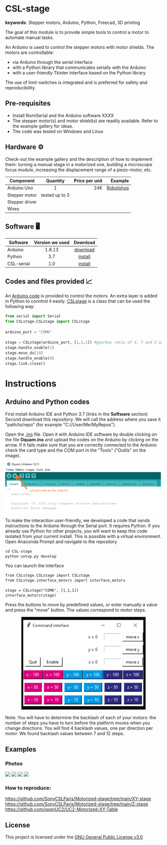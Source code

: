 # CSL-stage
__keywords__: Stepper motors, Arduino, Python, Freecad, 3D printing

The goal of this module is to provide simple tools to control a motor to automate manual tasks.

An Arduino is used to control the stepper motors with motor shields. The motors are controllable: 
- via Arduino through the serial interface
- with a Python library that communicates serially with the Arduino
- with a user-friendly Tkinter interface based on the Python library
  
The use of limit-switches is integrated and is preferred for safety and reproducibility. 


## Pre-requisites

- Install RomiSerial and the Arduino software XXXX
- The stepper motor(s) and motor shield(s) are readily available. Refer to the example gallery for ideas. 
- The code was tested on Windows and Linux




## Hardware :gear:
Check-out the example gallery and the description of how to implement them: turning a manual stage in a motorized one, building a microscope focus module, increasing the displacement range of a piezo-motor, etc. 

| Component|      Quantity      |  Price per unit | Example|  
|----------|:-------------:|------:|------:|  
| Arduino Uno |    1   |   24€ | [Robotshop](https://www.robotshop.com/eu/fr/microcontroleur-arduino-uno-r3-usb.html)|  
|Stepper motor | tested up to 3 | |
| Stepper driver | | |
| Wires | | |


## Software :desktop_computer:

| Software | Version we used | Download |
|----------|:-------------:|:-------------:|  
| Arduino | 1.8.13 | [download](https://www.arduino.cc/en/software)
| Python  | 3.7 |[install](https://github.com/Alienor134/Teaching/blob/master/Python/Installing_Anaconda_creating_environment.md)
| CSL-serial | 1.0 | [install](XXX)




## Codes and files provided :chart_with_upwards_trend:

An [Arduino code](Oquam/Oquam.ino) is provided to control the motors. An extra layer is added in Python to conntrol it easily.
[CSLstage](CSLstage/CSLstage.py) is a class that can be used the following way:



```python
from serial import Serial
from CSLstage.CSLstage import CSLstage

arduino_port = "COM6"

stage = CSLstage(arduino_port, [1,1,1]) #gearbox ratio of X, Y and Z axis
stage.handle_enable(1)
stage.move_dx(10)
stage.handle_enable(0)
stage.link.close() 
```


# Instructions

## Arduino and Python codes  

First install Arduino IDE and Python 3.7 (links in the **Software** section)  
Second download this repository. We will call the address where you save it "path/to/repo" (for example "C://User/Me/MyRepos").

Open the [.ino](Oquam/Oquam.ino) file. 
Open it with Arduino IDE software by double clicking on the file **Oquam.ino** and upload the codes on the Arduino by clicking on the arrow. If it fails make sure that you are correctly connected to the Arduino: check the card type and the COM port in the "Tools" ("Outils" on the image). 

<p align="center">
<img src="images/upload_arduino.png" width=700"/>
</p>




To make the interaction user-friendly, we developed a code that sends instructions to the Arduino through the Serial port. It requires Python. If you already use Python for other projects, you will want to keep this code isolated from your current install. This is possible with a virtual environment. Open Anaconda Prompt and navigate to the repository

```
cd CSL-stage
python setup.py develop
```

You can launch the interface 

```
from CSLstage.CSLstage import CSLstage
from CSLstage.interface_motors import interface_motors

stage = CSLstage("COM6", [1,1,1])
interface_motors(stage)
```
Press the buttons to move by predefined values, or enter manually a value and press the "move" button. The values correspond to motor steps.


<p align="center">
<img src="images/2023-04-27-17-33-56.png" width=400"/>
</p>


Note: You will have to determine the backlash of each of your motors: the number of steps you have to turn before the platform moves when you change directions. You will find 4 backlash values, one per direction per motor. We found backlash values between 7 and 12 steps. 



## Examples

### Photos

<img src="https://user-images.githubusercontent.com/20478886/234916331-f735a618-023f-4e14-959b-d6b5563ef728.jpg" width="40%">
</img> <img src="https://user-images.githubusercontent.com/20478886/234916360-f88d8eee-468c-4019-a319-57cfc0e260fb.jpg" width="40%">
</img> <img src="https://user-images.githubusercontent.com/20478886/234917096-ce442fd7-9bc1-49f0-9840-b0620c93ff43.jpg" width="40%">
</img> <img src="https://user-images.githubusercontent.com/20478886/234917655-ea80404b-b252-4a9d-a70e-d05b6db17a9f.jpg" width="40%"></img> 

### How to reproduce: 

https://github.com/SonyCSLParis/Motorized-stage/tree/main/XY-stage  
https://github.com/SonyCSLParis/Motorized-stage/tree/main/Z-stage  
https://github.com/openUC2/UC2-Motorized-XY-Table  


## License

This project is licensed under the [GNU General Public License v3.0](https://tldrlegal.com/license/gnu-general-public-license-v3-(gpl-3))

